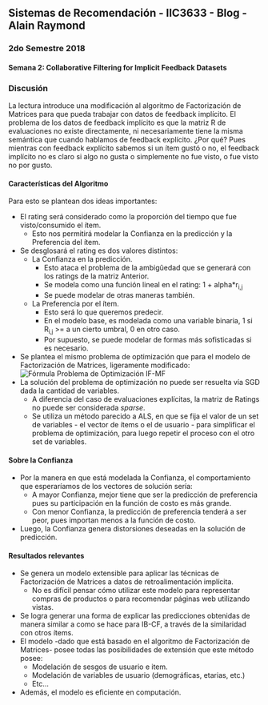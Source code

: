 
## Sistemas de Recomendación - IIC3633 - Blog - Alain Raymond
### 2do Semestre 2018

#### Semana 2:  Collaborative Filtering for Implicit Feedback Datasets

### Discusión

La lectura introduce una modificación al algoritmo de Factorización de Matrices para que pueda trabajar con datos de feedback implícito. El problema de los datos de feedback implícito es que la matriz R de evaluaciones no existe directamente, ni necesariamente tiene la misma semántica que cuando hablamos de feedback explícito. ¿Por qué? Pues mientras con feedback explícito sabemos si un ítem gustó o no, el feedback implícito no es claro si algo no gusta o simplemente no fue visto, o fue visto no por gusto.

#### Características del Algoritmo

Para esto se plantean dos ideas importantes:

* El rating será considerado como la proporción del tiempo que fue visto/consumido el ítem.
  * Esto nos permitirá modelar la Confianza en la predicción y la Preferencia del ítem.
* Se desglosará el rating es dos valores distintos:
  * La Confianza en la predicción.
    * Esto ataca el problema de la ambigûedad que se generará con los ratings de la matriz Anterior.
    * Se modela como una función lineal en el rating: 1 + alpha*r<sub>i,j</a>
    * Se puede modelar de otras maneras también.
  * La Preferencia por el ítem.
    * Esto será lo que queremos predecir.
    * En el modelo base, es modelada como una variable binaria, 1 si R<sub>i,j</sub> >= a un cierto umbral, 0 en otro caso.
    * Por supuesto, se puede modelar de formas más sofisticadas si es necesario.
* Se plantea el mismo problema de optimización que para el modelo de Factorización de Matrices, ligeramente modificado:
![Fórmula Problema de Optimización IF-MF]()
* La solución del problema de optimización no puede ser resuelta vía SGD dada la cantidad de variables.
  * A diferencia del caso de evaluaciones explícitas, la matriz de Ratings no puede ser considerada _sparse_.
  * Se utiliza un método parecido a ALS, en que se fija el valor de un set de variables - el vector de ítems o el de usuario - para simplificar el problema de optimización, para luego repetir el proceso con el otro set de variables.
  
#### Sobre la Confianza
* Por la manera en que está modelada la Confianza, el comportamiento que esperaríamos de los vectores de solución sería:
  * A mayor Confianza, mejor tiene que ser la predicción de preferencia pues su participación en la función de costo es más grande.
  * Con menor Confianza, la predicción de preferencia tenderá a ser peor, pues importan menos a la función de costo.
* Luego, la Confianza genera distorsiones deseadas en la solución de predicción.
  
#### Resultados relevantes
* Se genera un modelo extensible para aplicar las técnicas de Factorización de Matrices a datos de retroalimentación implícita.
  * No es difícil pensar cómo utilizar este modelo para representar compras de productos o para recomendar páginas web utilizando vistas.
* Se logra generar una forma de explicar las predicciones obtenidas de manera similar a como se hace para IB-CF, a través de la similaridad con otros ítems.
* El modelo -dado que está basado en el algoritmo de Factorización de Matrices- posee todas las posibilidades de extensión que este método posee:
  * Modelación de sesgos de usuario e item.
  * Modelación de variables de usuario (demográficas, etarias, etc.)
  * Etc...
* Además, el modelo es eficiente en computación.
 

